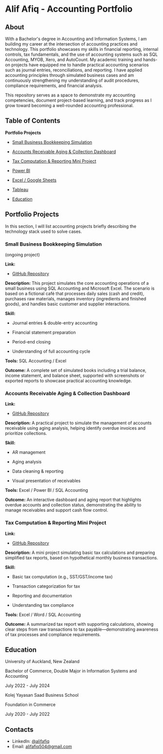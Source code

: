 # Alif Afiq - Accounting Portfolio
## About
With a Bachelor's degree in Accounting and Information Systems, I am building my career at the intersection of accounting practices and technology. This portfolio showcases my skills in financial reporting, internal controls, tax fundamentals, and the use of accounting systems such as SQL Accounting, MYOB, Xero, and AutoCount. My academic training and hands-on projects have equipped me to handle practical accounting scenarios such as journal entries, reconciliations, and reporting. I have applied accounting principles through simulated business cases and am continuously strengthening my understanding of audit procedures, compliance requirements, and financial analysis.

This repository serves as a space to demonstrate my accounting competencies, document project-based learning, and track progress as I grow toward becoming a well-rounded accounting professional.


## Table of Contents

**Portfolio Projects**

- [Small Business Bookkeeping Simulation](#small-business-bookkeeping-simulation) 
  


- [Accounts Receivable Aging & Collection Dashboard](#accounts-receivable-aging-&-collection-dashboard) 
  


- [Tax Computation & Reporting Mini Project](#tax-computation-&-reporting-mini-project) 
  
  
  
- [Power BI](https://github.com/AlifAfiq/Sales-Dashboard-Common-)
  
- [Excel / Google Sheets](https://github.com/AlifAfiq/Simple-Excel-Dashboard)
  
- [Tableau](https://public.tableau.com/app/profile/muhammad.alif.afiq.bin.khairul.anuar/vizzes)

- [Education](#education)




## Portfolio Projects
In this section, I will list accounting projects briefly describing the technology stack used to solve cases.

### Small Business Bookkeeping Simulation

(ongoing project)

**Link:**
  - [GitHub Repository](https://github.com/AlifAfiq/Small-Business-Bookkeeping-Simulation)

**Description:** This project simulates the core accounting operations of a small business using SQL Accounting and Microsoft Excel. The scenario is based on a fictional café that processes daily sales (cash and credit), purchases raw materials, manages inventory (ingredients and finished goods), and handles basic customer and supplier interactions.

**Skill:**

- Journal entries & double-entry accounting

- Financial statement preparation

- Period-end closing

- Understanding of full accounting cycle

**Tools:** SQL Accounting / Excel

**Outcome:** A complete set of simulated books including a trial balance, income statement, and balance sheet, supported with screenshots or exported reports to showcase practical accounting knowledge.



### Accounts Receivable Aging & Collection Dashboard

**Link:** 

  - [GitHub Repository](https://github.com/AlifAfiq/Accounts-Receivable-Aging-Collection-Dashboard)

**Description:** A practical project to simulate the management of accounts receivable using aging analysis, helping identify overdue invoices and prioritize collections.

**Skill:**

- AR management

- Aging analysis

- Data cleaning & reporting

- Visual presentation of receivables

**Tools:** Excel / Power BI / SQL Accounting

**Outcome:** An interactive dashboard and aging report that highlights overdue accounts and collection status, demonstrating the ability to manage receivables and support cash flow control.


  

### Tax Computation & Reporting Mini Project

**Link:** 

  - [GitHub Repository](https://github.com/AlifAfiq/Tax-Computation-Reporting-Mini-Project)

**Description:** A mini project simulating basic tax calculations and preparing simplified tax reports, based on hypothetical monthly business transactions.

**Skill:**

- Basic tax computation (e.g., SST/GST/income tax)

- Transaction categorization for tax

- Reporting and documentation

- Understanding tax compliance

**Tools:** Excel / Word / SQL Accounting

**Outcome:** A summarized tax report with supporting calculations, showing clear steps from raw transactions to tax payable—demonstrating awareness of tax processes and compliance requirements.






## Education

University of Auckland, New Zealand 

Bachelor of Commerce, Double Major in Information Systems and Accounting

July 2022 - July 2024




Kolej Yayasan Saad Business School 

Foundation in Commerce

July 2020 - July 2022


## Contacts
- LinkedIn: [@alifafiq](www.linkedin.com/in/muhammad-alif-afiq-538a2b268)
- Email: alifafiq504@gmail.com
